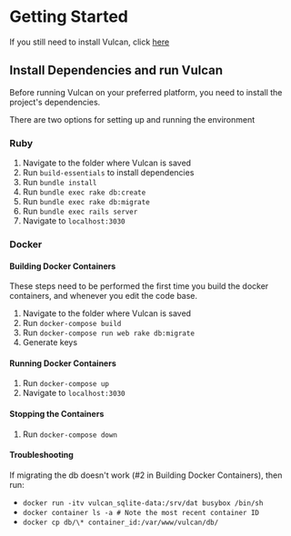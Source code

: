 # Getting Started

If you still need to install Vulcan, click [here](/install/)

## Install Dependencies and run Vulcan

Before running Vulcan on your preferred platform, you need to install the project's dependencies.

There are two options for setting up and running the environment

### Ruby

1. Navigate to the folder where Vulcan is saved
2. Run `build-essentials` to install dependencies
3. Run `bundle install`
4. Run `bundle exec rake db:create`
5. Run `bundle exec rake db:migrate`
6. Run `bundle exec rails server`
7. Navigate to `localhost:3030`

### Docker

#### Building Docker Containers

These steps need to be performed the first time you build the docker containers, and whenever you edit the code base.

1. Navigate to the folder where Vulcan is saved
2. Run `docker-compose build`
3. Run `docker-compose run web rake db:migrate`
4. Generate keys

#### Running Docker Containers

1. Run `docker-compose up`
2. Navigate to `localhost:3030`

#### Stopping the Containers

1. Run `docker-compose down`

#### Troubleshooting

If migrating the db doesn't work (#2 in Building Docker Containers), then run:

- `docker run -itv vulcan_sqlite-data:/srv/dat busybox /bin/sh`
- `docker container ls -a # Note the most recent container ID`
- `docker cp db/\* container_id:/var/www/vulcan/db/`
